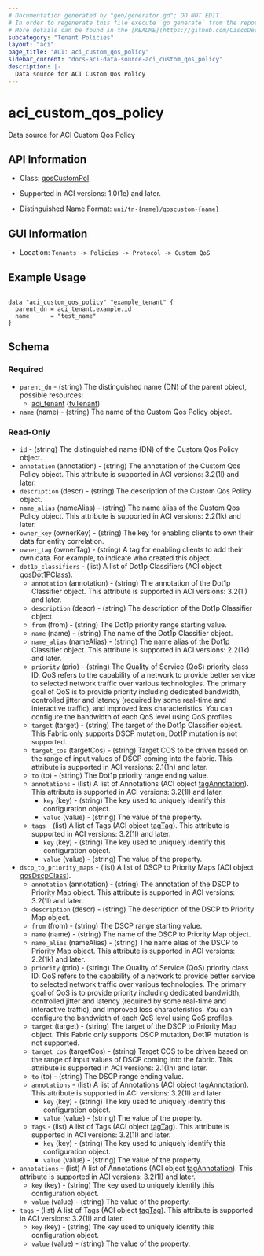 ```yaml
---
# Documentation generated by "gen/generator.go"; DO NOT EDIT.
# In order to regenerate this file execute `go generate` from the repository root.
# More details can be found in the [README](https://github.com/CiscoDevNet/terraform-provider-aci/blob/master/README.md).
subcategory: "Tenant Policies"
layout: "aci"
page_title: "ACI: aci_custom_qos_policy"
sidebar_current: "docs-aci-data-source-aci_custom_qos_policy"
description: |-
  Data source for ACI Custom Qos Policy
---
```


# aci_custom_qos_policy #

Data source for ACI Custom Qos Policy

## API Information ##

* Class: [qosCustomPol](https://pubhub.devnetcloud.com/media/model-doc-latest/docs/app/index.html#/objects/qosCustomPol/overview)

* Supported in ACI versions: 1.0(1e) and later.

* Distinguished Name Format: `uni/tn-{name}/qoscustom-{name}`

## GUI Information ##

* Location: `Tenants -> Policies -> Protocol -> Custom QoS`

## Example Usage ##

```hcl

data "aci_custom_qos_policy" "example_tenant" {
  parent_dn = aci_tenant.example.id
  name      = "test_name"
}

```

## Schema ##

### Required ###

* `parent_dn` - (string) The distinguished name (DN) of the parent object, possible resources:
  - [aci_tenant](https://registry.terraform.io/providers/CiscoDevNet/aci/latest/docs/resources/tenant) ([fvTenant](https://pubhub.devnetcloud.com/media/model-doc-latest/docs/app/index.html#/objects/fvTenant/overview))
* `name` (name) - (string) The name of the Custom Qos Policy object.

### Read-Only ###

* `id` - (string) The distinguished name (DN) of the Custom Qos Policy object.
* `annotation` (annotation) - (string) The annotation of the Custom Qos Policy object. This attribute is supported in ACI versions: 3.2(1l) and later.
* `description` (descr) - (string) The description of the Custom Qos Policy object.
* `name_alias` (nameAlias) - (string) The name alias of the Custom Qos Policy object. This attribute is supported in ACI versions: 2.2(1k) and later.
* `owner_key` (ownerKey) - (string) The key for enabling clients to own their data for entity correlation.
* `owner_tag` (ownerTag) - (string) A tag for enabling clients to add their own data. For example, to indicate who created this object.
* `dot1p_classifiers` - (list) A list of Dot1p Classifiers (ACI object [qosDot1PClass](https://pubhub.devnetcloud.com/media/model-doc-latest/docs/app/index.html#/objects/qosDot1PClass/overview)).
    * `annotation` (annotation) - (string) The annotation of the Dot1p Classifier object. This attribute is supported in ACI versions: 3.2(1l) and later.
    * `description` (descr) - (string) The description of the Dot1p Classifier object.
    * `from` (from) - (string) The Dot1p priority range starting value.
    * `name` (name) - (string) The name of the Dot1p Classifier object.
    * `name_alias` (nameAlias) - (string) The name alias of the Dot1p Classifier object. This attribute is supported in ACI versions: 2.2(1k) and later.
    * `priority` (prio) - (string) The Quality of Service (QoS) priority class ID. QoS refers to the capability of a network to provide better service to selected network traffic over various technologies. The primary goal of QoS is to provide priority including dedicated bandwidth, controlled jitter and latency (required by some real-time and interactive traffic), and improved loss characteristics. You can configure the bandwidth of each QoS level using QoS profiles.
    * `target` (target) - (string) The target of the Dot1p Classifier object. This Fabric only supports DSCP mutation, Dot1P mutation is not supported.
    * `target_cos` (targetCos) - (string) Target COS to be driven based on the range of input values of DSCP coming into the fabric. This attribute is supported in ACI versions: 2.1(1h) and later.
    * `to` (to) - (string) The Dot1p priority range ending value.
    * `annotations` - (list) A list of Annotations (ACI object [tagAnnotation](https://pubhub.devnetcloud.com/media/model-doc-latest/docs/app/index.html#/objects/tagAnnotation/overview)). This attribute is supported in ACI versions: 3.2(1l) and later.
        * `key` (key) - (string) The key used to uniquely identify this configuration object.
        * `value` (value) - (string) The value of the property.
    * `tags` - (list) A list of Tags (ACI object [tagTag](https://pubhub.devnetcloud.com/media/model-doc-latest/docs/app/index.html#/objects/tagTag/overview)). This attribute is supported in ACI versions: 3.2(1l) and later.
        * `key` (key) - (string) The key used to uniquely identify this configuration object.
        * `value` (value) - (string) The value of the property.
* `dscp_to_priority_maps` - (list) A list of DSCP to Priority Maps (ACI object [qosDscpClass](https://pubhub.devnetcloud.com/media/model-doc-latest/docs/app/index.html#/objects/qosDscpClass/overview)).
    * `annotation` (annotation) - (string) The annotation of the DSCP to Priority Map object. This attribute is supported in ACI versions: 3.2(1l) and later.
    * `description` (descr) - (string) The description of the DSCP to Priority Map object.
    * `from` (from) - (string) The DSCP range starting value.
    * `name` (name) - (string) The name of the DSCP to Priority Map object.
    * `name_alias` (nameAlias) - (string) The name alias of the DSCP to Priority Map object. This attribute is supported in ACI versions: 2.2(1k) and later.
    * `priority` (prio) - (string) The Quality of Service (QoS) priority class ID. QoS refers to the capability of a network to provide better service to selected network traffic over various technologies. The primary goal of QoS is to provide priority including dedicated bandwidth, controlled jitter and latency (required by some real-time and interactive traffic), and improved loss characteristics. You can configure the bandwidth of each QoS level using QoS profiles.
    * `target` (target) - (string) The target of the DSCP to Priority Map object. This Fabric only supports DSCP mutation, Dot1P mutation is not supported.
    * `target_cos` (targetCos) - (string) Target COS to be driven based on the range of input values of DSCP coming into the fabric. This attribute is supported in ACI versions: 2.1(1h) and later.
    * `to` (to) - (string) The DSCP range ending value.
    * `annotations` - (list) A list of Annotations (ACI object [tagAnnotation](https://pubhub.devnetcloud.com/media/model-doc-latest/docs/app/index.html#/objects/tagAnnotation/overview)). This attribute is supported in ACI versions: 3.2(1l) and later.
        * `key` (key) - (string) The key used to uniquely identify this configuration object.
        * `value` (value) - (string) The value of the property.
    * `tags` - (list) A list of Tags (ACI object [tagTag](https://pubhub.devnetcloud.com/media/model-doc-latest/docs/app/index.html#/objects/tagTag/overview)). This attribute is supported in ACI versions: 3.2(1l) and later.
        * `key` (key) - (string) The key used to uniquely identify this configuration object.
        * `value` (value) - (string) The value of the property.
* `annotations` - (list) A list of Annotations (ACI object [tagAnnotation](https://pubhub.devnetcloud.com/media/model-doc-latest/docs/app/index.html#/objects/tagAnnotation/overview)). This attribute is supported in ACI versions: 3.2(1l) and later.
    * `key` (key) - (string) The key used to uniquely identify this configuration object.
    * `value` (value) - (string) The value of the property.
* `tags` - (list) A list of Tags (ACI object [tagTag](https://pubhub.devnetcloud.com/media/model-doc-latest/docs/app/index.html#/objects/tagTag/overview)). This attribute is supported in ACI versions: 3.2(1l) and later.
    * `key` (key) - (string) The key used to uniquely identify this configuration object.
    * `value` (value) - (string) The value of the property.
